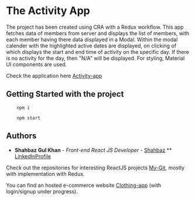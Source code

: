 # The Activity App

The project has been created using CRA with a Redux workflow. This app fetches data of members from server and displays the list of members, with each member having there data displayed in a Modal. Within the modal calender with the highlighted active dates are displayed, on clicking of which displays the start and end time of activity on the specific day. If there is no activity for the day, then "N/A" will be displayed.
For styling, Material UI components are used.

Check the application here [Activity-app](https://master.d2upqr1jp3tlun.amplifyapp.com/)

## Getting Started with the project

```
    npm i

    npm start
```

## Authors

- **Shahbaz Gul Khan** - _Front-end React JS Developer_ - [Shahbaz](https://github.com/shahbaz-projects-react)
  \*\* [LinkedInProfile](https://www.linkedin.com/in/shahbaz-gul-khan-4a337798/)

Check out the repositories for interesting ReactJS projects [My-Git](https://github.com/shahbaz-projects-react), mostly with implementation with Redux.

You can find an hosted e-commerce website [Clothing-app](https://mywardrobe-live.herokuapp.com/) (with login/signup under progress).
